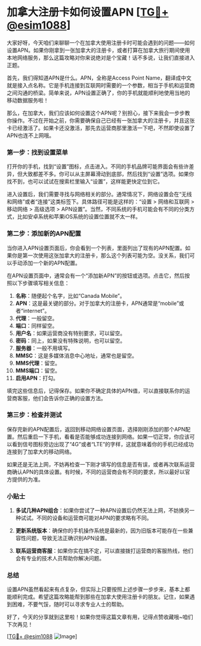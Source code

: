 # 加拿大注册卡如何设置APN [[TG💪+ @esim1088](https://t.me/s/esim1088)]

大家好呀，今天咱们来聊聊一个在加拿大使用注册卡时可能会遇到的问题——如何设置APN。如果你刚拿到一张加拿大的注册卡，或者打算在加拿大旅行期间使用本地网络服务，那么这篇攻略对你来说绝对是个宝藏！话不多说，让我们直接进入正题。

首先，我们得知道APN是什么。APN，全称是Access Point Name，翻译成中文就是接入点名称。它是手机连接到互联网时需要的一个参数，相当于手机和运营商之间沟通的桥梁。简单来说，APN设置正确了，你的手机就能顺利地使用当地的移动数据服务啦！

那么，在加拿大，我们应该如何设置这个APN呢？别担心，接下来我会一步步教你操作。不过在开始之前，你需要确保自己已经有一张加拿大的注册卡，并且这张卡已经激活了。如果卡还没激活，那先去运营商那里激活一下吧，不然即使设置了APN也连不上网哦。

### 第一步：找到设置菜单

打开你的手机，找到“设置”图标，点击进入。不同的手机品牌可能界面会有些许差异，但大致都差不多。你可以从主屏幕滑动到底部，然后找到“设置”选项。如果你找不到，也可以试试在搜索栏里输入“设置”，这样能更快定位到它。

进入设置后，我们需要寻找与网络相关的部分。通常情况下，网络设置会在“无线和网络”或者“连接”这类标签下。具体路径可能是这样的：“设置 > 网络和互联网 > 移动网络 > 高级选项 > APN设置”。当然，不同系统的手机可能会有不同的分类方式，比如安卓系统和苹果iOS系统的设置位置就不太一样。

### 第二步：添加新的APN配置

当你进入APN设置页面后，你会看到一个列表，里面列出了现有的APN配置。如果你是第一次使用这张加拿大的注册卡，那么这个列表可能为空。没关系，我们可以手动添加一个新的APN配置。

在APN设置页面中，通常会有一个“添加新APN”的按钮或选项。点击它，然后按照以下步骤填写相关信息：

1. **名称**：随便起个名字，比如“Canada Mobile”。
2. **APN**：这是最关键的部分。对于加拿大的注册卡，APN通常是“mobile”或者“internet”。
3. **代理**：一般留空。
4. **端口**：同样留空。
5. **用户名**：如果运营商没有特别要求，可以留空。
6. **密码**：同上，如果没有特殊说明，也可以留空。
7. **服务器**：一般不用填写。
8. **MMSC**：这是多媒体消息中心地址，通常也是留空。
9. **MMS代理**：留空。
10. **MMS端口**：留空。
11. **启用APN**：打勾。

填完这些信息后，记得保存。如果你不确定具体的APN值，可以直接联系你的运营商客服，他们会告诉你正确的设置方法。

### 第三步：检查并测试

保存完新的APN配置后，返回到移动网络设置页面，选择刚刚添加的那个APN配置。然后重启一下手机，看看是否能够成功连接到网络。如果一切正常，你应该可以看到信号图标旁边出现了“4G”或者“LTE”的字样，这就意味着你的手机已经成功连接到了加拿大的移动网络。

如果还是无法上网，不妨再检查一下刚才填写的信息是否有误，或者再次联系运营商确认APN的具体设置。有时候，不同的运营商会有不同的要求，所以最好以官方提供的为准。

### 小贴士

1. **多试几种APN组合**：如果你尝试了一种APN设置后仍然无法上网，不妨换另一种试试。不同的设备和运营商可能对APN的要求略有不同。
   
2. **更新系统版本**：确保你的手机操作系统是最新的，因为旧版本可能存在一些兼容性问题，导致无法正确识别APN设置。

3. **联系运营商客服**：如果你实在搞不定，可以直接拨打运营商的客服热线，他们会有专业的技术人员帮助你解决问题。

### 总结

设置APN虽然看起来有点复杂，但实际上只要按照上述步骤一步步来，基本上都能顺利完成。希望这篇攻略能帮到那些在加拿大使用注册卡的朋友。记住，如果遇到困难，不要气馁，随时可以寻求专业人士的帮助。

好了，今天的分享就到这里啦！如果你觉得这篇文章有用，记得点赞收藏哦~咱们下次再见！

[[TG💪+ @esim1088](https://t.me/s/esim1088) ![Image](https://i.postimg.cc/4NQfJmqS/Snipaste-2025-05-13-00-14-12.png)]